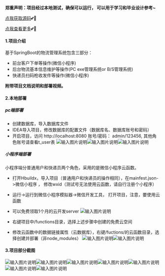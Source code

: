  **郑重声明：项目经过本地测试，确保可以运行， 可以用于学习和毕业设计参考~** 

[点我获取源码](https://x-x.fun/e/LV9d766f8cmal)💕🤞

[点我查看更多](http://blog.cyrobot.top/blog)💕🤞

#### 1.项目介绍
基于SpringBoot的物流管理系统包含三部分：

  - 前台客户下单等操作(微信小程序)
  - 后台物流基本信息维护等操作(PC exe管理系统or B/S管理系统)
  - 快递员扫码枪收发件等操作(微信小程序)

   **附带项目文档说明和部署视频。**
#### 2.本地部署
#####   pc端部署
  - 创建数据库，导入数据库文件
  - IDEA导入项目，修改数据库的配置文件（数据库名、数据库账号和密码）
  - 开启项目，访问 http://localhost:8080  账号/密码： admin/123456, 其他角色账号请查看t_user表
![输入图片说明](92.png)![输入图片说明](93.png)![输入图片说明](94.png)
  
##### 小程序端部署
  小程序端分普通用户和快递员两个角色，采用的是微信小程序云函数。
 
 - 打开Hbuildx，导入项目（普通用户和快递员的操作相同），在mainfest.json->微信小程序 ， 修改wxid（测试号无法使用云函数，请自行注册个小程序）
 - 运行->运行到微信小程序模拟器->微信开发工具， 打开项目，注意，要使用云函数
 - 可以免费领取1个月的云开发server
![输入图片说明](1.png)
 
 - 右键项目中/functions目录，选择上述步骤中创建的免费云空间
 - 修改云函数中的数据链接属性（云数据库），右键/fuctions/的云函数目录，选择创建并部署（非node_modules）
![输入图片说明](2.jpg)![输入图片说明](5.png)
#### 3.项目部分截图
![输入图片说明](3.png)![输入图片说明](4.png)![输入图片说明](6.png)![输入图片说明](7.png)![输入图片说明](9.png)![输入图片说明](91.png)![输入图片说明](95.png)